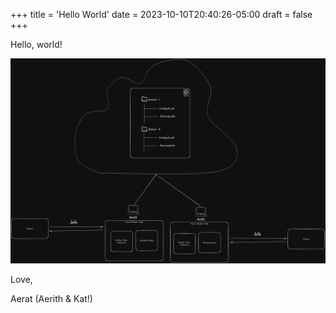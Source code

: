 +++
title = 'Hello World'
date = 2023-10-10T20:40:26-05:00
draft = false
+++

Hello, world!

![Hello World](/static/Collaborative_Workflow_Arch.png)

Love,

Aerat (Aerith & Kat!)
